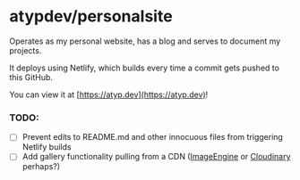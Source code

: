 # atypdev/personalsite

Operates as my personal website, has a blog and serves to document my projects.

It deploys using Netlify, which builds every time a commit gets pushed to this GitHub.

You can view it at [https://atyp.dev](https://atyp.dev)!

### TODO:
- [ ] Prevent edits to README.md and other innocuous files from triggering Netlify builds
- [ ] Add gallery functionality pulling from a CDN ([ImageEngine](https://imageengine.io/) or [Cloudinary](https://cloudinary.com/guides/web-performance/mastering-image-optimization-with-netlify-and-cloudinary) perhaps?)
